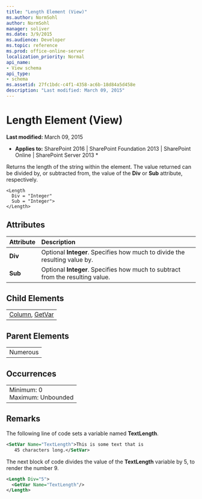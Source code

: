 ```yaml
---
title: "Length Element (View)"
ms.author: NormSohl
author: NormSohl
manager: soliver
ms.date: 3/9/2015
ms.audience: Developer
ms.topic: reference
ms.prod: office-online-server
localization_priority: Normal
api_name:
- View schema
api_type:
- schema
ms.assetid: 27fc1bdc-c4f1-4358-ac6b-18d84a5d458e
description: "Last modified: March 09, 2015"
---
```


# Length Element (View)

 **Last modified:** March 09, 2015 
  
 * **Applies to:** SharePoint 2016 | SharePoint Foundation 2013 | SharePoint Online | SharePoint Server 2013 * 
  
Returns the length of the string within the element. The value returned can be divided by, or subtracted from, the value of the **Div** or **Sub** attribute, respectively. 
  
```
<Length
  Div = "Integer"
  Sub = "Integer">
</Length>
```

## Attributes

|**Attribute**|**Description**|
|:-----|:-----|
|**Div** <br/> |Optional **Integer**. Specifies how much to divide the resulting value by.  <br/> |
|**Sub** <br/> |Optional **Integer**. Specifies how much to subtract from the resulting value.  <br/> |
   
## Child Elements

||
|:-----|
|[Column](column-element-view.md), [GetVar](getvar-element-view.md)|
   
## Parent Elements

||
|:-----|
|Numerous |
   
## Occurrences

||
|:-----|
|Minimum: 0  <br/> Maximum: Unbounded  <br/> |
   
## Remarks

The following line of code sets a variable named **TextLength**.
  
```XML
<SetVar Name="TextLength">This is some text that is 
   45 characters long.</SetVar>
```

The next block of code divides the value of the **TextLength** variable by 5, to render the number 9. 
  
```XML
<Length Div="5">
  <GetVar Name="TextLength"/>
</Length>
```


